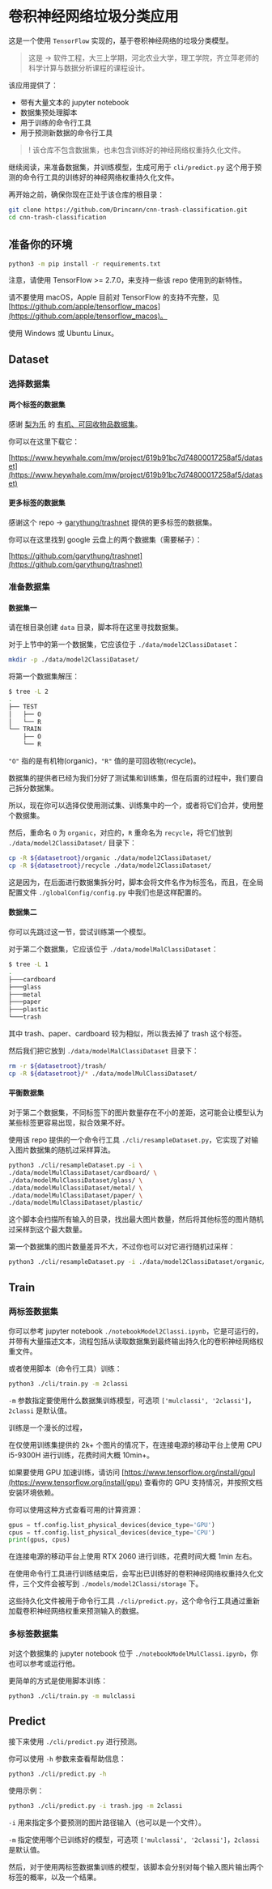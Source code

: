 # 卷积神经网络垃圾分类应用

这是一个使用 `TensorFlow` 实现的，基于卷积神经网络的垃圾分类模型。

> 这是 -> 软件工程，大三上学期，河北农业大学，理工学院，齐立萍老师的科学计算与数据分析课程的课程设计。

该应用提供了：

- 带有大量文本的 jupyter notebook
- 数据集预处理脚本
- 用于训练的命令行工具
- 用于预测新数据的命令行工具

> ! 该仓库不包含数据集，也未包含训练好的神经网络权重持久化文件。

继续阅读，来准备数据集，并训练模型，生成可用于 `cli/predict.py` 这个用于预测的命令行工具的训练好的神经网络权重持久化文件。

再开始之前，确保你现在正处于该仓库的根目录：

```sh
git clone https://github.com/Drincann/cnn-trash-classification.git
cd cnn-trash-classification
```

## 准备你的环境

```sh
python3 -m pip install -r requirements.txt
```

注意，请使用 TensorFlow >= 2.7.0，来支持一些该 repo 使用到的新特性。

请不要使用 macOS，Apple 目前对 TensorFlow 的支持不完整，见 [https://github.com/apple/tensorflow_macos](https://github.com/apple/tensorflow_macos)。

使用 Windows 或 Ubuntu Linux。

## Dataset

### 选择数据集

#### 两个标签的数据集

感谢 [梨为乐](https://www.heywhale.com/home/user/profile/6137612c1cac2c04682f9c47) 的 [有机、可回收物品数据集](https://www.heywhale.com/mw/project/619b91bc7d74800017258af5/dataset)。

你可以在这里下载它：

[https://www.heywhale.com/mw/project/619b91bc7d74800017258af5/dataset](https://www.heywhale.com/mw/project/619b91bc7d74800017258af5/dataset)

#### 更多标签的数据集

感谢这个 repo -> [garythung/trashnet](https://github.com/garythung/trashnet) 提供的更多标签的数据集。

你可以在这里找到 google 云盘上的两个数据集（需要梯子）：

[https://github.com/garythung/trashnet](https://github.com/garythung/trashnet)

### 准备数据集

#### 数据集一

请在根目录创建 `data` 目录，脚本将在这里寻找数据集。

对于上节中的第一个数据集，它应该位于 `./data/model2ClassiDataset`：

```sh
mkdir -p ./data/model2ClassiDataset/
```

将第一个数据集解压：

```sh
$ tree -L 2
.
├── TEST
│   ├── O
│   └── R
└── TRAIN
    ├── O
    └── R
```

`"O"` 指的是有机物(organic)，`"R"` 值的是可回收物(recycle)。

数据集的提供者已经为我们分好了测试集和训练集，但在后面的过程中，我们要自己拆分数据集。

所以，现在你可以选择仅使用测试集、训练集中的一个，或者将它们合并，使用整个数据集。

然后，重命名 `O` 为 `organic`，对应的，`R` 重命名为 `recycle`，将它们放到 `./data/model2ClassiDataset/` 目录下：

```sh
cp -R ${datasetroot}/organic ./data/model2ClassiDataset/
cp -R ${datasetroot}/recycle ./data/model2ClassiDataset/
```

这是因为，在后面进行数据集拆分时，脚本会将文件名作为标签名，而且，在全局配置文件 `./globalConfig/config.py` 中我们也是这样配置的。

#### 数据集二

你可以先跳过这一节，尝试训练第一个模型。

对于第二个数据集，它应该位于 `./data/modelMalClassiDataset`：

```sh
$ tree -L 1
.
├───cardboard
├───glass
├───metal
├───paper
├───plastic
└───trash
```

其中 trash、paper、cardboard 较为相似，所以我去掉了 trash 这个标签。

然后我们把它放到 `./data/modelMalClassiDataset` 目录下：

```sh
rm -r ${datasetroot}/trash/
cp -R ${datasetroot}/* ./data/modelMulClassiDataset/
```

#### 平衡数据集

对于第二个数据集，不同标签下的图片数量存在不小的差距，这可能会让模型认为某些标签更容易出现，拟合效果不好。

使用该 repo 提供的一个命令行工具 `./cli/resampleDataset.py`，它实现了对输入图片数据集的随机过采样算法。

```sh
python3 ./cli/resampleDataset.py -i \
./data/modelMulClassiDataset/cardboard/ \
./data/modelMulClassiDataset/glass/ \
./data/modelMulClassiDataset/metal/ \
./data/modelMulClassiDataset/paper/ \
./data/modelMulClassiDataset/plastic/
```

这个脚本会扫描所有输入的目录，找出最大图片数量，然后将其他标签的图片随机过采样到这个最大数量。

第一个数据集的图片数量差异不大，不过你也可以对它进行随机过采样：

```sh
python3 ./cli/resampleDataset.py -i ./data/model2ClassiDataset/organic/ ./data/model2ClassiDataset/recycle/
```

## Train

### 两标签数据集

你可以参考 jupyter notebook `./notebookModel2Classi.ipynb`，它是可运行的，并带有大量描述文本，流程包括从读取数据集到最终输出持久化的卷积神经网络权重文件。

或者使用脚本（命令行工具）训练：

```sh
python3 ./cli/train.py -m 2classi
```

`-m` 参数指定要使用什么数据集训练模型，可选项 `['mulclassi', '2classi']`，`2classi` 是默认值。

训练是一个漫长的过程，

在仅使用训练集提供的 2k+ 个图片的情况下，在连接电源的移动平台上使用 CPU i5-9300H 进行训练，花费时间大概 10min+。

如果要使用 GPU 加速训练，请访问 [https://www.tensorflow.org/install/gpu](https://www.tensorflow.org/install/gpu) 查看你的 GPU 支持情况，并按照文档安装环境依赖。

你可以使用这种方式查看可用的计算资源：

```python
gpus = tf.config.list_physical_devices(device_type='GPU')
cpus = tf.config.list_physical_devices(device_type='CPU')
print(gpus, cpus)
```

在连接电源的移动平台上使用 RTX 2060 进行训练，花费时间大概 1min 左右。

在使用命令行工具进行训练结束后，会写出已训练好的卷积神经网络权重持久化文件，三个文件会被写到 `./models/model2Classi/storage` 下。

这些持久化文件被用于命令行工具 `./cli/predict.py`，这个命令行工具通过重新加载卷积神经网络权重来预测输入的数据。

### 多标签数据集

对这个数据集的 jupyter notebook 位于 `./notebookModelMulClassi.ipynb`，你也可以参考或运行他。

更简单的方式是使用脚本训练：

```sh
python3 ./cli/train.py -m mulclassi
```

## Predict

接下来使用 `./cli/predict.py` 进行预测。

你可以使用 `-h` 参数来查看帮助信息：

```sh
python3 ./cli/predict.py -h
```

使用示例：

```sh
python3 ./cli/predict.py -i trash.jpg -m 2classi
```

`-i` 用来指定多个要预测的图片路径输入（也可以是一个文件）。

`-m` 指定使用哪个已训练好的模型，可选项 `['mulclassi', '2classi']`，`2classi` 是默认值。

然后，对于使用两标签数据集训练的模型，该脚本会分别对每个输入图片输出两个标签的概率，以及一个结果。
